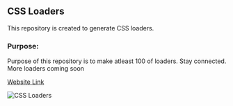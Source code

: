## CSS Loaders

This repository is created to generate CSS loaders. 

### Purpose:
Purpose of this repository is to make atleast 100 of loaders. Stay connected. More loaders coming soon 



[Website Link](https://css-loaders-list.netlify.app/)

![CSS Loaders](https://user-images.githubusercontent.com/77884951/209563260-7e4dfc2b-69c9-45db-8437-0ee7efad86f5.png)

